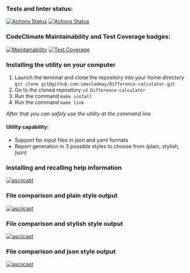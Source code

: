 ### Tests and linter status:
[![Actions Status](https://github.com/imavladmay/frontend-project-46/workflows/hexlet-check/badge.svg)](https://github.com/imavladmay/frontend-project-46/actions) [![Actions Status](https://github.com/imavladmay/frontend-project-46/actions/workflows/tests.yml/badge.svg)](https://github.com/imavladmay/frontend-project-46/actions/workflows/tests.yml)
### CodeClimate Maintainability and Test Coverage badges:
[![Maintainability](https://api.codeclimate.com/v1/badges/0bcaed960e9184ec0c09/maintainability)](https://codeclimate.com/github/imavladmay/Difference-calculator/maintainability) [![Test Coverage](https://api.codeclimate.com/v1/badges/0bcaed960e9184ec0c09/test_coverage)](https://codeclimate.com/github/imavladmay/Difference-calculator/test_coverage)

### Installing the utility on your computer
1. Launch the terminal and clone the repository into your home directory
```git clone git@github.com:imavladmay/Difference-calculator.git```
2. Go to the cloned repository ```cd Difference-calculator```
3. Run the command ```make install```
4. Run the command ```make link```

*After that you can safely use the utility at the command line*

#### Utility capability:
- Support for input files in json and yaml formats 
- Report generation in 3 possible styles to choose from (plain, stylish, json)

### Installing and recalling help information

[![asciicast](https://asciinema.org/a/38ozOWsnlwgtuHgjCR0S2NPze.svg)](https://asciinema.org/a/38ozOWsnlwgtuHgjCR0S2NPze)

### File comparison and plain style output

[![asciicast](https://asciinema.org/a/GxAGPDPirvms7FJAeJym2Z8UN.svg)](https://asciinema.org/a/GxAGPDPirvms7FJAeJym2Z8UN)
 
### File comparison and stylish style output

[![asciicast](https://asciinema.org/a/07He8KynNbAlR4JkYYTtBxcP6.svg)](https://asciinema.org/a/07He8KynNbAlR4JkYYTtBxcP6)
 
### File comparison and json style output

[![asciicast](https://asciinema.org/a/BxIDgs1FyQShka6cxsrqWKUHH.svg)](https://asciinema.org/a/BxIDgs1FyQShka6cxsrqWKUHH)
